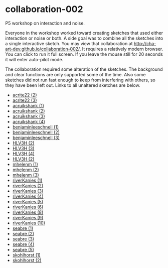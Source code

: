 # collaboration-002
P5 workshop on interaction and noise.

Everyone in the workshop worked toward creating sketches that used either interaction
or noise or both. A side goal was to combine all the sketches into a single interactive
sketch. You may view that collaboration at http://cha-art-dev.github.io/collaboration-002/.
It requires a relatively modern browser. You can click to run it full screen. If
you leave the mouse still for 20 seconds it will enter auto-pilot mode.

The collaboration required some alteration of the sketches. The background and clear
functions are only supported some of the time. Also some sketches did not run fast
enough to keep from interfering with others, so they have been left out. Links to
all unaltered sketches are below.

* [acrite22 (2)](http://cha-art-dev.github.io/collaboration-002/acrite22-2.html)
* [acrite22 (3)](http://cha-art-dev.github.io/collaboration-002/acrite22-2.html)
* [acruikshank (1)](http://cha-art-dev.github.io/collaboration-002/acruikshank-1.html)
* [acruikshank (2)](http://cha-art-dev.github.io/collaboration-002/acruikshank-2.html)
* [acruikshank (3)](http://cha-art-dev.github.io/collaboration-002/acruikshank-3.html)
* [acruikshank (4)](http://cha-art-dev.github.io/collaboration-002/acruikshank-4.html)
* [benjaminleeschnell (1)](http://cha-art-dev.github.io/collaboration-002/benjaminleeschnell-1.html)
* [benjaminleeschnell (2)](http://cha-art-dev.github.io/collaboration-002/benjaminleeschnell-2.html)
* [benjaminleeschnell (3)](http://cha-art-dev.github.io/collaboration-002/benjaminleeschnell-3.html)
* [HLV3H (2)](http://cha-art-dev.github.io/collaboration-002/HLV3H2random.html)
* [HLV3H (3)](http://cha-art-dev.github.io/collaboration-002/HLV3H3random.html)
* [HLV3H (4)](http://cha-art-dev.github.io/collaboration-002/HLV3H4random.html)
* [HLV3H (2)](http://cha-art-dev.github.io/collaboration-002/HLV3H2random.html)
* [mhelenm (1)](http://cha-art-dev.github.io/collaboration-002/mhelenm-1.html)
* [mhelenm (2)](http://cha-art-dev.github.io/collaboration-002/mhelenm-2.html)
* [mhelenm (3)](http://cha-art-dev.github.io/collaboration-002/mhelenm-3.html)
* [riverKanies (1)](http://cha-art-dev.github.io/collaboration-002/river_1.html)
* [riverKanies (2)](http://cha-art-dev.github.io/collaboration-002/river_2.html)
* [riverKanies (3)](http://cha-art-dev.github.io/collaboration-002/river_3.html)
* [riverKanies (4)](http://cha-art-dev.github.io/collaboration-002/river_4.html)
* [riverKanies (5)](http://cha-art-dev.github.io/collaboration-002/river_5.html)
* [riverKanies (6)](http://cha-art-dev.github.io/collaboration-002/river_6.html)
* [riverKanies (8)](http://cha-art-dev.github.io/collaboration-002/river_8.html)
* [riverKanies (9)](http://cha-art-dev.github.io/collaboration-002/river_9.html)
* [riverKanies (10)](http://cha-art-dev.github.io/collaboration-002/river_10.html)
* [seabre (1)](http://cha-art-dev.github.io/collaboration-002/seabre-1.html)
* [seabre (2)](http://cha-art-dev.github.io/collaboration-002/seabre-2.html)
* [seabre (3)](http://cha-art-dev.github.io/collaboration-002/seabre-3.html)
* [seabre (4)](http://cha-art-dev.github.io/collaboration-002/seabre-4.html)
* [seabre (5)](http://cha-art-dev.github.io/collaboration-002/seabre-5.html)
* [skohlhorst (1)](http://cha-art-dev.github.io/collaboration-002/skohlhorst-1.html)
* [skohlhorst (2)](http://cha-art-dev.github.io/collaboration-002/skohlhorst-2.html)
